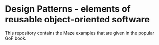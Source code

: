 # Design Patterns - elements of reusable object-oriented software

This repository contains the Maze examples that are given in the popular GoF book.


